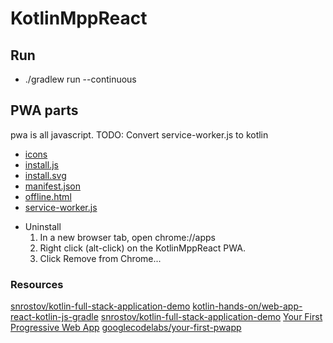 # KotlinMppReact


## Run
* ./gradlew run --continuous

## PWA parts

pwa is all javascript. 
TODO: Convert service-worker.js to kotlin

- [icons](src/main/resources/image/icons)
- [install.js](src/main/resources/install.js)
- [install.svg](src/main/resources/install.svg)
- [manifest.json](src/main/resources/manifest.json)
- [offline.html](src/main/resources/offline.html)
- [service-worker.js](src/main/resources/service-worker.js)

* Uninstall
    1. In a new browser tab, open chrome://apps
    2. Right click (alt-click) on the KotlinMppReact PWA.
    3. Click Remove from Chrome...
    
    
### Resources
[snrostov/kotlin-full-stack-application-demo](https://github.com/snrostov/kotlin-full-stack-application-demo)
[kotlin-hands-on/web-app-react-kotlin-js-gradle](https://github.com/kotlin-hands-on/web-app-react-kotlin-js-gradle)
[snrostov/kotlin-full-stack-application-demo](https://github.com/snrostov/kotlin-full-stack-application-demo/tree/snrostov/kotlin-1.3.40/client)
[Your First Progressive Web App](https://codelabs.developers.google.com/codelabs/your-first-pwapp/#0)
[googlecodelabs/your-first-pwapp](https://github.com/googlecodelabs/your-first-pwapp)


